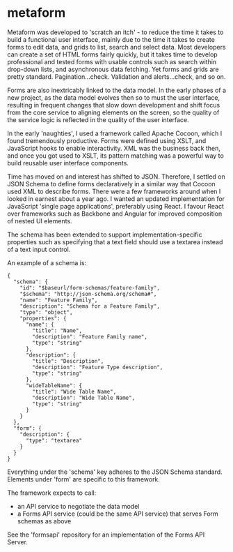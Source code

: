 # metaform

Metaform was developed to 'scratch an itch' - to reduce the time it takes to build a functional user interface, mainly due to the time it takes to create forms to edit data, and grids to list, search and select data. Most developers can create a set of HTML forms fairly quickly, but it takes time to develop professional and tested forms with usable controls such as search within drop-down lists, and asynchronous data fetching. Yet forms and grids are pretty standard. Pagination...check. Validation and alerts...check, and so on.

Forms are also inextricably linked to the data model. In the early phases of a new project, as the data model evolves then so to must the user interface, resulting in frequent changes that slow down development and shift focus from the core service to aligning elements on the screen, so the quality of the service logic is reflected in the quality of the user interface.

In the early 'naughties', I used a framework called Apache Cocoon, which I found tremendously productive. Forms were defined using XSLT, and JavaScript hooks to enable interactivity. XML was the business back then, and once you got used to XSLT, its pattern matching was a powerful way to build reusable user interface components.

Time has moved on and interest has shifted to JSON. Therefore, I settled on JSON Schema to define forms declaratively in a similar way that Cocoon used XML to describe forms. There were a few frameworks around when I looked in earnest about a year ago. I wanted an updated implementation for JavaScript 'single page applications', preferably using React. I favour React over  frameworks such as Backbone and Angular for improved composition of nested UI elements.

The schema has been extended to support implementation-specific properties such as specifying that a text field should use a textarea instead of a text input control.

An example of a schema is:

    {
      "schema": {
        "id": "$baseurl/form-schemas/feature-family",
        "$schema": "http://json-schema.org/schema#",
        "name": "Feature Family",
        "description": "Schema for a Feature Family",
        "type": "object",
        "properties": {
          "name": {
            "title": "Name",
            "description": "Feature Family name",
            "type": "string"
          },
          "description": {
            "title": "Description",
            "description": "Feature Type description",
            "type": "string"
          },
          "wideTableName": {
            "title": "Wide Table Name",
            "description": "Wide Table Name",
            "type": "string"
          }
        }
      },
      "form": {
        "description": {
          "type": "textarea"
        }
      }
    }

Everything under the 'schema' key adheres to the JSON Schema standard. Elements under 'form' are specific to this framework.

The framework expects to call:

* an API service to negotiate the data model
* a Forms API service (could be the same API service) that serves Form schemas as above

See the 'formsapi' repository for an implementation of the Forms API Server.


